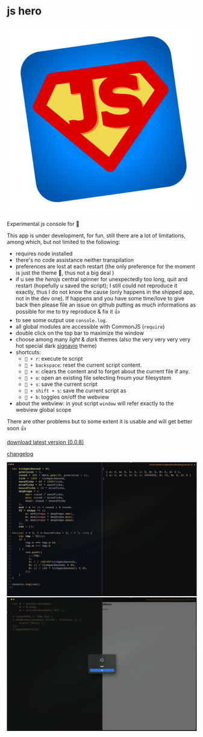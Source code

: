 # js hero
![jshero](https://raw.githubusercontent.com/fedeghe/jshero-app/master/jsheroIcon.png)

Experimental js console for 

This app is under development, for fun, still there are a lot of limitations, among which, but not limited to the following:
- requires node installed
- there's no code assistance neither transpilation
- preferences are lost at each restart (the only preference for the moment is just the theme 🤣, thus not a big deal )
- if u see the _herojs_ central spinner for unexpectedly too long, quit and restart (hopefully u saved the script); I still could not reproduce it exactly, thus I do not know the cause (only happens in the shipped app, not in the dev one). If happens and you have some time/love to give back then please file an issue on github putting as much informations as possible for me to try reproduce & fix it 👍
- to see some output use `console.log`.
- all global modules are accessible with CommonJS (`require`)
- double click on the top bar to maximize the window
- choose among many _light_ & _dark_ themes (also the very very very very hot special dark [signavio](https://signavio.com) theme)
- shortcuts:
    - ` + r`: execute te script
    - ` + backspace`: reset the current script content. 
    - ` + n`: clears the content and to forget about the current file if any.
    - ` + o`: open an existing file selecting froum your filesystem 
    - ` + s`: save the current script
    - ` + shift + s`: save the current script as
    - ` + b`: toggles on/off the webview
 - about the webview: in yout script `window` will refer exactly to the webview global scope

There are other problems but to some extent it is usable and will get better soon 👍




[download latest version (0.0.8)](https://github.com/fedeghe/jshero-app/raw/master/versions/jshero-0.0.8-x64.dmg)  

[changelog](https://github.com/fedeghe/jshero-app/blob/master/CHANGELOG.md)  


![a screenshot](https://raw.githubusercontent.com/fedeghe/jshero-app/master/jshero.png "jsHero")
![a screenshot](https://raw.githubusercontent.com/fedeghe/jshero-app/master/jsheroB.png "jsHero")